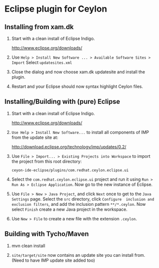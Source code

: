 # Eclipse plugin for Ceylon

## Installing from xam.dk

1. Start with a clean install of Eclipse Indigo.

   <http://www.eclipse.org/downloads/>

2. Use `Help > Install New Software ... > Available Software Sites > Import`
   Select `updatesites.xml`

3. Close the dialog and now choose xam.dk updatesite and install the 
   plugin.

4. Restart and your Eclipse should now syntax highlight Ceylon files.

## Installing/Building with (pure) Eclipse

1.  Start with a clean install of Eclipse Indigo.
    
    <http://www.eclipse.org/downloads/>
    
2.  `Use Help > Install New Software...` to install all components of 
    IMP from the update site at:
    
    <http://download.eclipse.org/technology/imp/updates/0.2/>
    
3.  Use `File > Import... > Existing Projects into Workspace` 
    to import the project from this root directory: 
    
        ceyon-ide-eclipse/plugins/com.redhat.ceylon.eclipse.ui
    
4.  Select the `com.redhat.ceylon.eclipse.ui` project and run it using
    `Run > Run As > Eclipse Application`. Now go to the new instance of 
    Eclipse.
    
5.  Use `File > New > Java Project`, and click `Next` once to get to the 
   `Java Settings` page. Select the `src` directory, click `Configure 
    inclusion and exclusion filters`, and add the inclusion pattern 
    `**/*.ceylon`. Now select `Finish` create a new Java project in the 
    workspace.
    
7.  Use `New > File` to create a new file with the extension `.ceylon`.

## Building with Tycho/Maven

1.  mvn clean install

2. `site/target/site` now contains an update site you can install from.
   (Need to have IMP update site added too)

